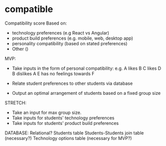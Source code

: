 # compatible

Compatibility score
Based on:
- technology preferences (e.g React vs Angular)
- product build preferences (e.g. mobile, web, desktop app)
- personality compatibility (based on stated preferences)
- Other ()


MVP:
- Take inputs in the form of personal compatibility: e.g.
  A likes B
  C likes D
  B dislikes A
  E has no feelings towards F


- Relate student preferences to other students via database
- Output an optimal arrangement of students based on a fixed group size

STRETCH:
- Take an input for max group size.
- Take inputs for students' technology preferences
- Take inputs for students' product build preferences



DATABASE:
Relational?
Students table
Students-Students join table (necessary?)
Technology options table (necessary for MVP?)


